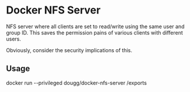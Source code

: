 Docker NFS Server
================

NFS server where all clients are set to read/write using the same user and group ID.  This saves the permission pains of various clients with different users.

Obviously, consider the security implications of this.

Usage
----

docker run --privileged dougg/docker-nfs-server /exports
